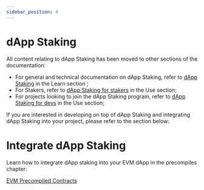 ```yaml
---
sidebar_position: 4
---
```


# dApp Staking

All content relating to dApp Staking has been moved to other sections of the documentation:
- For general and technical documentation on dApp Staking, refer to [dApp Staking](/docs/learn/dapp-staking/) in the Learn section ;
- For Stakers, refer to [dApp Staking for stakers](/docs/use/dapp-staking/for-stakers/) in the Use section;
- For projects looking to join the dApp Staking program, refer to [dApp Staking for devs](/docs/use/dapp-staking/for-devs/) in the Use section;

If you are interested in developing on top of dApp Staking and integrating dApp Staking into your project, please refer to the section below:

# Integrate dApp Staking

Learn how to integrate dApp staking into your EVM dApp in the precompiles chapter:

[EVM Precompiled Contracts](/docs/build/evm/precompiles/staking/)
